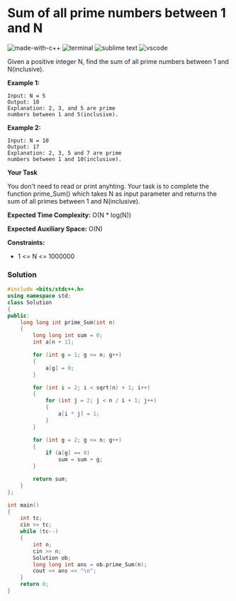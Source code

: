 # Sum of all prime numbers between 1 and N
![made-with-c++](https://img.shields.io/badge/Made%20with-C++-007396.svg)
![terminal](https://img.shields.io/badge/Windows%20Terminal-4D4D4D?logo=windows%20terminal&logoColor=white)
![sublime text](https://img.shields.io/badge/sublime_text-%23575757.svg?logo=sublime-text&logoColor=important)
![vscode](https://img.shields.io/badge/Visual_Studio_Code-0078D4?logo=visual%20studio%20code&logoColor=white)

Given a positive integer N, find the sum of all prime numbers between 1 and N(inclusive).

__Example 1:__
```
Input: N = 5
Output: 10
Explanation: 2, 3, and 5 are prime
numbers between 1 and 5(inclusive).
```
__Example 2:__
```
Input: N = 10
Output: 17
Explanation: 2, 3, 5 and 7 are prime
numbers between 1 and 10(inclusive).
```
__Your Task__

You don't need to read or print anyhting. Your task is to complete the function prime_Sum() which takes N as input parameter and returns the sum of all primes between 1 and N(inclusive).

__Expected Time Complexity:__ O(N * log(N))

__Expected Auxiliary Space:__ O(N)

__Constraints:__
- 1 <= N <= 1000000

### Solution
```cpp
#include <bits/stdc++.h>
using namespace std;
class Solution
{
public:
    long long int prime_Sum(int n)
    {
        long long int sum = 0;
        int a[n + 1];

        for (int g = 1; g <= n; g++)
        {
            a[g] = 0;
        }

        for (int i = 2; i < sqrt(n) + 1; i++)
        {
            for (int j = 2; j < n / i + 1; j++)
            {
                a[i * j] = 1;
            }
        }

        for (int g = 2; g <= n; g++)
        {
            if (a[g] == 0)
                sum = sum + g;
        }

        return sum;
    }
};

int main()
{
    int tc;
    cin >> tc;
    while (tc--)
    {
        int n;
        cin >> n;
        Solution ob;
        long long int ans = ob.prime_Sum(n);
        cout << ans << "\n";
    }
    return 0;
}
```